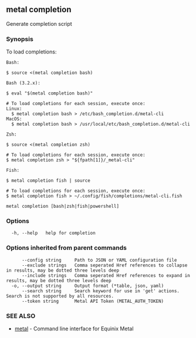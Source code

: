 ## metal completion

Generate completion script

### Synopsis

To load completions:

	Bash:

	$ source <(metal completion bash)

	Bash (3.2.x):

	$ eval "$(metal completion bash)"

	# To load completions for each session, execute once:
	Linux:
	  $ metal completion bash > /etc/bash_completion.d/metal-cli
	MacOS:
	  $ metal completion bash > /usr/local/etc/bash_completion.d/metal-cli

	Zsh:

	$ source <(metal completion zsh)

	# To load completions for each session, execute once:
	$ metal completion zsh > "${fpath[1]}/_metal-cli"

	Fish:

	$ metal completion fish | source

	# To load completions for each session, execute once:
	$ metal completion fish > ~/.config/fish/completions/metal-cli.fish
	

```
metal completion [bash|zsh|fish|powershell]
```

### Options

```
  -h, --help   help for completion
```

### Options inherited from parent commands

```
      --config string     Path to JSON or YAML configuration file
      --exclude strings   Comma seperated Href references to collapse in results, may be dotted three levels deep
      --include strings   Comma seperated Href references to expand in results, may be dotted three levels deep
  -o, --output string     Output format (*table, json, yaml)
      --search string     Search keyword for use in 'get' actions. Search is not supported by all resources.
      --token string      Metal API Token (METAL_AUTH_TOKEN)
```

### SEE ALSO

* [metal](metal.md)	 - Command line interface for Equinix Metal

